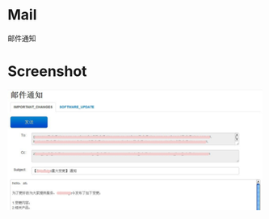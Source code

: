 # Mail
邮件通知


# Screenshot
![Screenshot](https://github.com/ARES-HHD/mail/raw/master/static/image/mail.png)


